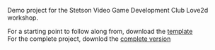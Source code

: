 
Demo project for the Stetson Video Game Development Club Love2d workshop.<br>

For a starting point to follow along from, download the [template](https://github.com/yoshi-roberts/club-workshop/releases/tag/template)<br>
For the complete project, downlod the [complete version](https://github.com/yoshi-roberts/club-workshop/releases/tag/complete)<br>
